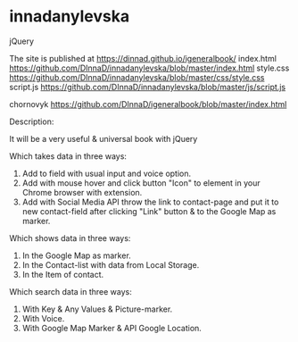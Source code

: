 # innadanylevska
jQuery

The site is published at https://dinnad.github.io/igeneralbook/
index.html https://github.com/DInnaD/innadanylevska/blob/master/index.html
style.css https://github.com/DInnaD/innadanylevska/blob/master/css/style.css
script.js https://github.com/DInnaD/innadanylevska/blob/master/js/script.js

chornovyk https://github.com/DInnaD/igeneralbook/blob/master/index.html

Description:

It will be a very useful & universal book with jQuery

Which takes data in three ways:

1. Add to field with usual input and voice option.
2. Add with mouse hover and click button "Icon" to element in your Chrome browser with extension.
3. Add with Social Media API throw the link to contact-page and put it to new contact-field after clicking "Link" button & to the Google Map as marker.

Which shows data in three ways:

1. In the Google Map as marker.
2. In the Contact-list with data from Local Storage.
3. In the Item of contact.

Which search data in three ways:

1. With Key & Any Values & Picture-marker.
2. With Voice.
3. With Google Map Marker & API Google Location.
